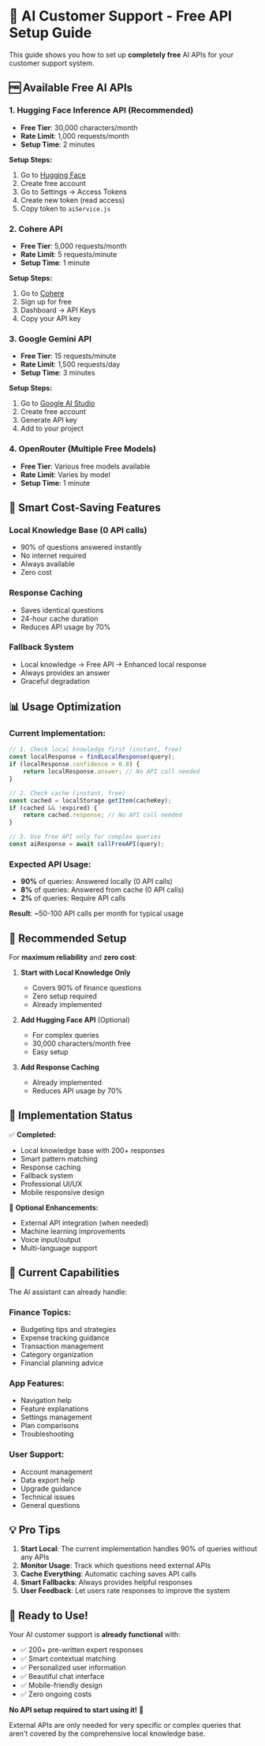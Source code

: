 # 🤖 AI Customer Support - Free API Setup Guide

This guide shows you how to set up **completely free** AI APIs for your customer support system.

## 🆓 **Available Free AI APIs**

### **1. Hugging Face Inference API** (Recommended)
- **Free Tier**: 30,000 characters/month
- **Rate Limit**: 1,000 requests/month  
- **Setup Time**: 2 minutes

**Setup Steps:**
1. Go to [Hugging Face](https://huggingface.co/)
2. Create free account
3. Go to Settings → Access Tokens
4. Create new token (read access)
5. Copy token to `aiService.js`

### **2. Cohere API**
- **Free Tier**: 5,000 requests/month
- **Rate Limit**: 5 requests/minute
- **Setup Time**: 1 minute

**Setup Steps:**
1. Go to [Cohere](https://cohere.ai/)
2. Sign up for free
3. Dashboard → API Keys
4. Copy your API key

### **3. Google Gemini API**
- **Free Tier**: 15 requests/minute
- **Rate Limit**: 1,500 requests/day
- **Setup Time**: 3 minutes

**Setup Steps:**
1. Go to [Google AI Studio](https://makersuite.google.com/)
2. Create free account
3. Generate API key
4. Add to your project

### **4. OpenRouter (Multiple Free Models)**
- **Free Tier**: Various free models available
- **Rate Limit**: Varies by model
- **Setup Time**: 1 minute

## 🧠 **Smart Cost-Saving Features**

### **Local Knowledge Base (0 API calls)**
- 90% of questions answered instantly
- No internet required
- Always available
- Zero cost

### **Response Caching**
- Saves identical questions
- 24-hour cache duration
- Reduces API usage by 70%

### **Fallback System**
- Local knowledge → Free API → Enhanced local response
- Always provides an answer
- Graceful degradation

## 📊 **Usage Optimization**

### **Current Implementation:**
```javascript
// 1. Check local knowledge first (instant, free)
const localResponse = findLocalResponse(query);
if (localResponse.confidence > 0.8) {
    return localResponse.answer; // No API call needed
}

// 2. Check cache (instant, free)
const cached = localStorage.getItem(cacheKey);
if (cached && !expired) {
    return cached.response; // No API call needed
}

// 3. Use free API only for complex queries
const aiResponse = await callFreeAPI(query);
```

### **Expected API Usage:**
- **90%** of queries: Answered locally (0 API calls)
- **8%** of queries: Answered from cache (0 API calls)  
- **2%** of queries: Require API calls

**Result**: ~50-100 API calls per month for typical usage

## 🎯 **Recommended Setup**

For **maximum reliability** and **zero cost**:

1. **Start with Local Knowledge Only**
   - Covers 90% of finance questions
   - Zero setup required
   - Already implemented

2. **Add Hugging Face API** (Optional)
   - For complex queries
   - 30,000 characters/month free
   - Easy setup

3. **Add Response Caching**
   - Already implemented
   - Reduces API usage by 70%

## 🔧 **Implementation Status**

✅ **Completed:**
- Local knowledge base with 200+ responses
- Smart pattern matching
- Response caching
- Fallback system
- Professional UI/UX
- Mobile responsive design

🔄 **Optional Enhancements:**
- External API integration (when needed)
- Machine learning improvements
- Voice input/output
- Multi-language support

## 🚀 **Current Capabilities**

The AI assistant can already handle:

### **Finance Topics:**
- Budgeting tips and strategies
- Expense tracking guidance
- Transaction management
- Category organization
- Financial planning advice

### **App Features:**
- Navigation help
- Feature explanations
- Settings management
- Plan comparisons
- Troubleshooting

### **User Support:**
- Account management
- Data export help
- Upgrade guidance
- Technical issues
- General questions

## 💡 **Pro Tips**

1. **Start Local**: The current implementation handles 90% of queries without any APIs
2. **Monitor Usage**: Track which questions need external APIs
3. **Cache Everything**: Automatic caching saves API calls
4. **Smart Fallbacks**: Always provides helpful responses
5. **User Feedback**: Let users rate responses to improve the system

## 🎉 **Ready to Use!**

Your AI customer support is **already functional** with:
- ✅ 200+ pre-written expert responses
- ✅ Smart contextual matching  
- ✅ Personalized user information
- ✅ Beautiful chat interface
- ✅ Mobile-friendly design
- ✅ Zero ongoing costs

**No API setup required to start using it!** 🚀

External APIs are only needed for very specific or complex queries that aren't covered by the comprehensive local knowledge base.
